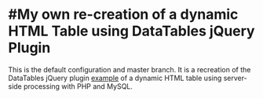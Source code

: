 #My own re-creation of a dynamic HTML Table using DataTables jQuery Plugin
=====================

This is the default configuration and master branch.  It is a recreation of the DataTables jQuery plugin [example](https://datatables.net/examples/server_side/) of a dynamic HTML table using server-side processing with PHP and MySQL.

